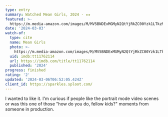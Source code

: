 ```yaml
---
type: entry
summary: Watched Mean Girls, 2024 - ★★
featured: >-
  https://m.media-amazon.com/images/M/MV5BNDExMGMyN2QtYjRkZC00Yzk1LTkzMDktMTliZTI5NjQ0NTNkXkEyXkFqcGdeQXVyMTEyMjM2NDc2._V1_SX300.jpg
date: '2024-03-03'
watch-of:
  type: cite
  name: Mean Girls
  photo: >-
    https://m.media-amazon.com/images/M/MV5BNDExMGMyN2QtYjRkZC00Yzk1LTkzMDktMTliZTI5NjQ0NTNkXkEyXkFqcGdeQXVyMTEyMjM2NDc2._V1_SX300.jpg
  uid: imdb:tt11762114
  url: https://imdb.com/title/tt11762114
  published: '2024'
progress: finished
rating: '2'
updated: '2024-03-06T06:52:05.424Z'
client_id: https://sparkles.sploot.com/
---
```

I wanted to like it. I'm curious if people like the portrait mode video scenes or was this one of those "how do you do, fellow kids?" moments from someone in production.
